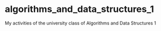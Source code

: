 # algorithms_and_data_structures_1
My activities of the university class of Algorithms and Data Structures 1
